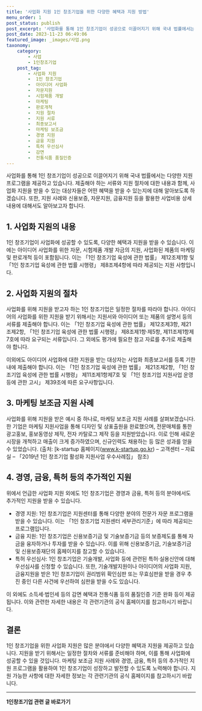 ```yaml
---
title: '사업화 지원 1인 창조기업을 위한 다양한 혜택과 지원 방법'
menu_order: 1
post_status: publish
post_excerpt: '사업화를 통해 1인 창조기업이 성공으로 이끌어지기 위해 국내 법률에서는 다양한 지원 프로그램을 제공하고 있습니다. 제출해야 하는 서류와 지원 절차에 대한 내용과 함께, 사업화 지원을 받을 수 있는 대상자들은 어떤 혜택을 받을 수 있는지에 대해 알아보도록 하겠습니다. 또한, 지원 사례와 신용보증, 자문지원, 금융지원 등을 활용한 사업비용 상세 내용에 대해서도 알아보고자 합니다.'
post_date: 2023-11-23 06:49:06
featured_image: _images/사업.png
taxonomy:
    category:
        - 사업
        - 1인창조기업
    post_tag:
        - 사업화 지원
        -  1인 창조기업
        -  아이디어 사업화
        -  자문지원
        -  시험제품 개발
        -  마케팅
        -  판로개척
        -  지원 절차
        -  지원 서류
        -  최종보고서
        -  마케팅 보조금
        -  경영 지원
        -  금융 지원
        -  특허 우선심사
        -  감면
        -  전통식품 품질인증
---
```



사업화를 통해 1인 창조기업이 성공으로 이끌어지기 위해 국내 법률에서는 다양한 지원 프로그램을 제공하고 있습니다. 제출해야 하는 서류와 지원 절차에 대한 내용과 함께, 사업화 지원을 받을 수 있는 대상자들은 어떤 혜택을 받을 수 있는지에 대해 알아보도록 하겠습니다. 또한, 지원 사례와 신용보증, 자문지원, 금융지원 등을 활용한 사업비용 상세 내용에 대해서도 알아보고자 합니다.

## 1. 사업화 지원의 내용

1인 창조기업이 사업화에 성공할 수 있도록, 다양한 혜택과 지원을 받을 수 있습니다. 이에는 아이디어 사업화를 위한 자문, 시험제품 개발 자금의 지원, 사업화된 제품의 마케팅 및 판로개척 등이 포함됩니다. 이는 「1인 창조기업 육성에 관한 법률」 제12조제1항 및 「1인 창조기업 육성에 관한 법률 시행령」 제8조제4항에 따라 제공되는 지원 사항입니다.

## 2. 사업화 지원의 절차

사업화를 위해 지원을 받고자 하는 1인 창조기업은 일정한 절차를 따라야 합니다. 아이디어의 사업화를 위한 지원을 받기 위해서는 지원서와 아이디어 또는 제품의 설명서 등의 서류를 제출해야 합니다. 이는 「1인 창조기업 육성에 관한 법률」 제12조제3항, 제21조제2항, 「1인 창조기업 육성에 관한 법률 시행령」 제8조제1항·제5항, 제11조제1항제7호에 따라 요구되는 서류입니다. 그 외에도 평가에 필요한 참고 자료를 추가로 제출해야 합니다.

이외에도 아이디어 사업화에 대한 지원을 받는 대상자는 사업화 최종보고서를 등록 기한 내에 제출해야 합니다. 이는 「1인 창조기업 육성에 관한 법률」 제21조제2항, 「1인 창조기업 육성에 관한 법률 시행령」 제11조제1항제7호 및 「1인 창조기업 지원사업 운영 등에 관한 고시」 제39조에 따른 요구사항입니다.

## 3. 마케팅 보조금 지원 사례

사업화를 위해 지원을 받은 예시 중 하나로, 마케팅 보조금 지원 사례를 살펴보겠습니다. 한 기업은 마케팅 지원사업을 통해 디자인 및 상표출원을 완료했으며, 전문매체를 통한 광고홍보, 홍보동영상 제작, 전자 카탈로그 제작 등을 지원받았습니다. 이로 인해 새로운 시장을 개척하고 매출이 크게 증가하였으며, 신규인력도 채용하는 등 많은 성과를 얻을 수 있었습니다. (출처: [k-startup 홈페이지(www.k-startup.go.kr) – 고객센터 – 자료실 – 「2019년 1인 창조기업 활성화 지원사업 우수사례집」 참조)

## 4. 경영, 금융, 특허 등의 추가적인 지원

위에서 언급한 사업화 지원 외에도 1인 창조기업은 경영과 금융, 특허 등의 분야에서도 추가적인 지원을 받을 수 있습니다.

- 경영 지원: 1인 창조기업은 지원센터를 통해 다양한 분야의 전문가 자문 프로그램을 받을 수 있습니다. 이는 「1인 창조기업 지원센터 세부관리기준」에 따라 제공되는 프로그램입니다.
- 금융 지원: 1인 창조기업은 신용보증기금 및 기술보증기금 등의 보증제도를 통해 자금을 융자하거나 투자를 받을 수 있습니다. 이를 위해 신용보증기금, 기술보증기금 및 신용보증재단의 홈페이지를 참고할 수 있습니다.
- 특허 우선심사: 1인 창조기업은 기술개발, 사업화 등에 관련된 특허·실용신안에 대해 우선심사를 신청할 수 있습니다. 또한, 기술개발지원이나 아이디어의 사업화 지원, 금융지원을 받은 1인 창조기업이 권리범위 확인심판 또는 무효심판을 받을 경우 추진 중인 다른 사건에 우선하여 심판을 받을 수도 있습니다.

이 외에도 소득세·법인세 등의 감면 혜택과 전통식품 등의 품질인증 기준 완화 등이 제공됩니다. 이와 관련한 자세한 내용은 각 관련기관의 공식 홈페이지를 참고하시기 바랍니다.

## 결론

1인 창조기업을 위한 사업화 지원은 많은 분야에서 다양한 혜택과 지원을 제공하고 있습니다. 지원을 받기 위해서는 일정한 절차와 서류를 준비해야 하며, 이를 통해 사업화에 성공할 수 있을 것입니다. 마케팅 보조금 지원 사례와 경영, 금융, 특허 등의 추가적인 지원 프로그램을 활용하여 1인 창조기업이 성장하고 발전할 수 있도록 노력해야 합니다.  지원 가능한 사항에 대한 자세한 정보는 각 관련기관의 공식 홈페이지를 참고하시기 바랍니다.


<!-- wp:separator -->
<hr class="wp-block-separator has-alpha-channel-opacity"/>
<!-- /wp:separator -->

<!-- wp:group {"backgroundColor":"base","layout":{"type":"constrained"}} -->
<div class="wp-block-group has-base-background-color has-background"><!-- wp:paragraph {"align":"center","fontSize":"medium"} -->
<p class="has-text-align-center has-large-font-size"><strong>1인창조기업 관련 글 바로가기</strong></p>
<!-- /wp:paragraph -->


<!-- wp:latest-posts
{"categories":[{"id":27060,"count":19,"description":"","link":"https://uknowlaw.com/category/1%ec%9d%b8%ec%b0%bd%ec%a1%b0%ea%b8%b0%ec%97%85/","name":"1인창조기업","slug":"1인창조기업","taxonomy":"category","parent":0,"meta":[],"_links":{"self":[{"href":"https://uknowlaw.com/wp-json/wp/v2/categories/27060"}],"collection":[{"href":"https://uknowlaw.com/wp-json/wp/v2/categories"}],"about":[{"href":"https://uknowlaw.com/wp-json/wp/v2/taxonomies/category"}],"wp:post_type":[{"href":"https://uknowlaw.com/wp-json/wp/v2/posts?categories=27060"}],"curies":[{"name":"wp","href":"https://api.w.org/{rel}","templated":true}]}}],"postsToShow":100,"excerptLength":28,"postLayout":"grid","columns":2,"featuredImageAlign":"left","featuredImageSizeSlug":"large","fontSize":"small"} /--></div>
<!-- /wp:group -->